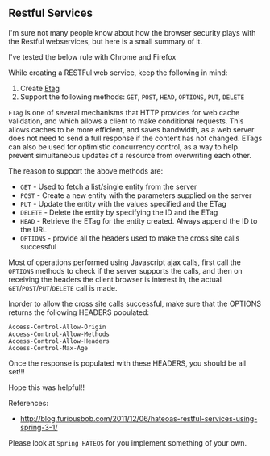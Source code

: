 Restful Services
---

I'm sure not many people know about how the browser security plays with the Restful webservices, but here is a small summary of it.

I've tested the below rule with Chrome and Firefox

While creating a RESTFul web service, keep the following in mind:
1. Create [Etag](http://en.wikipedia.org/wiki/HTTP_ETag)
2. Support the following methods: `GET`, `POST`, `HEAD`, `OPTIONS`, `PUT`, `DELETE`

`ETag` is one of several mechanisms that HTTP provides for web cache validation, and which allows a client to make conditional requests. This allows caches to be more efficient, and saves bandwidth, as a web server does not need to send a full response if the content has not changed. ETags can also be used for optimistic concurrency control, as a way to help prevent simultaneous updates of a resource from overwriting each other.

The reason to support the above methods are:
- `GET` - Used to fetch a list/single entity from the server
- `POST` - Create a new entity with the parameters supplied on the server
- `PUT` - Update the entity with the values specified and the ETag
- `DELETE` - Delete the entity by specifying the ID and the ETag
- `HEAD` - Retrieve the ETag for the entity created. Always append the ID to the URL
- `OPTIONS` - provide all the headers used to make the cross site calls successful

Most of operations performed using Javascript ajax calls, first call the `OPTIONS` methods to check if the server supports the calls, and then on receiving the headers the client browser is interest in, the actual `GET`/`POST`/`PUT`/`DELETE` call is made.

Inorder to allow the cross site calls successful, make sure that the OPTIONS returns the following HEADERS populated:
```
Access-Control-Allow-Origin
Access-Control-Allow-Methods
Access-Control-Allow-Headers
Access-Control-Max-Age
```

Once the response is populated with these HEADERS, you should be all set!!!

Hope this was helpful!!

References:
- http://blog.furiousbob.com/2011/12/06/hateoas-restful-services-using-spring-3-1/

Please look at `Spring HATEOS` for you implement something of your own.
